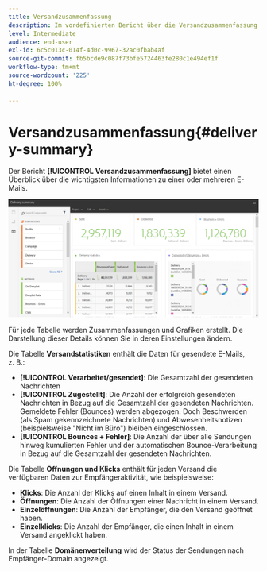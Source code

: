 ```yaml
---
title: Versandzusammenfassung
description: Im vordefinierten Bericht über die Versandzusammenfassung finden Sie Ihre Versandstatistiken, wie etwa die Anzahl der gesendeten Nachrichten, Bounces und Öffnungen.
level: Intermediate
audience: end-user
exl-id: 6c5c013c-014f-4d0c-9967-32ac0fbab4af
source-git-commit: fb5bcde9c087f73bfe5724463fe280c1e494ef1f
workflow-type: tm+mt
source-wordcount: '225'
ht-degree: 100%

---
```


# Versandzusammenfassung{#delivery-summary}

Der Bericht **[!UICONTROL Versandzusammenfassung]** bietet einen Überblick über die wichtigsten Informationen zu einer oder mehreren E-Mails.

![](assets/campaign_reports_1.png)

Für jede Tabelle werden Zusammenfassungen und Grafiken erstellt. Die Darstellung dieser Details können Sie in deren Einstellungen ändern.

Die Tabelle **Versandstatistiken** enthält die Daten für gesendete E-Mails, z. B.:

* **[!UICONTROL Verarbeitet/gesendet]**: Die Gesamtzahl der gesendeten Nachrichten
* **[!UICONTROL Zugestellt]**: Die Anzahl der erfolgreich gesendeten Nachrichten in Bezug auf die Gesamtzahl der gesendeten Nachrichten. Gemeldete Fehler (Bounces) werden abgezogen. Doch Beschwerden (als Spam gekennzeichnete Nachrichten) und Abwesenheitsnotizen (beispielsweise &quot;Nicht im Büro&quot;) bleiben eingeschlossen.
* **[!UICONTROL Bounces + Fehler]**: Die Anzahl der über alle Sendungen hinweg kumulierten Fehler und der automatischen Bounce-Verarbeitung in Bezug auf die Gesamtzahl der gesendeten Nachrichten.

Die Tabelle **Öffnungen und Klicks** enthält für jeden Versand die verfügbaren Daten zur Empfängeraktivität, wie beispielsweise:

* **Klicks**: Die Anzahl der Klicks auf einen Inhalt in einem Versand.
* **Öffnungen**: Die Anzahl der Öffnungen einer Nachricht in einem Versand.
* **Einzelöffnungen**: Die Anzahl der Empfänger, die den Versand geöffnet haben.
* **Einzelklicks**: Die Anzahl der Empfänger, die einen Inhalt in einem Versand angeklickt haben.

In der Tabelle **Domänenverteilung** wird der Status der Sendungen nach Empfänger-Domain angezeigt.
